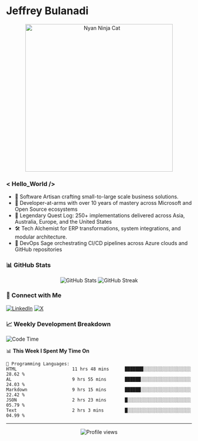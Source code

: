 # Jeffrey Bulanadi

<div align="center">
  <img src="https://www.nyan.cat/cats/nyaninja.gif" alt="Nyan Ninja Cat" width="400"/>
</div>

### < Hello_World />

- 🎨 Software Artisan crafting small-to-large scale business solutions.
- 💼 Developer-at-arms with over 10 years of mastery across Microsoft and Open Source ecosystems
- 🏢 Legendary Quest Log: 250+ implementations delivered across Asia, Australia, Europe, and the United States
- 🛠️ Tech Alchemist for ERP transformations, system integrations, and modular architecture.
- 🔄 DevOps Sage orchestrating CI/CD pipelines across Azure clouds and GitHub repositories

### 📊 GitHub Stats

<div align="center">
  <img src="https://github-readme-stats.vercel.app/api?username=jeffreybulanadi&show_icons=true&theme=tokyonight" alt="GitHub Stats" />
  <img src="https://github-readme-streak-stats.herokuapp.com/?user=jeffreybulanadi&theme=tokyonight" alt="GitHub Streak" />
</div>

### 🤝 Connect with Me

[![LinkedIn](https://img.shields.io/badge/LinkedIn-Connect-blue?style=for-the-badge&logo=linkedin)](https://linkedin.com/in/jeffreybulanadi)
[![X](https://img.shields.io/badge/Twitter-Follow-blue?style=for-the-badge&logo=twitter)](https://x.com/JeffreyBulanadi)

### 📈 Weekly Development Breakdown

<!--START_SECTION:waka-->
![Code Time](http://img.shields.io/badge/Code%20Time-308%20hrs%2021%20mins-blue)

📊 **This Week I Spent My Time On** 

```text
💬 Programming Languages: 
HTML                     11 hrs 48 mins      ███████░░░░░░░░░░░░░░░░░░   28.62 % 
AL                       9 hrs 55 mins       ██████░░░░░░░░░░░░░░░░░░░   24.03 % 
Markdown                 9 hrs 15 mins       ██████░░░░░░░░░░░░░░░░░░░   22.42 % 
JSON                     2 hrs 23 mins       █░░░░░░░░░░░░░░░░░░░░░░░░   05.79 % 
Text                     2 hrs 3 mins        █░░░░░░░░░░░░░░░░░░░░░░░░   04.99 % 
```


<!--END_SECTION:waka-->

---

<div align="center">
  <img src="https://komarev.com/ghpvc/?username=jeffreybulanadi&color=blue&style=flat-square" alt="Profile views" />
</div>

